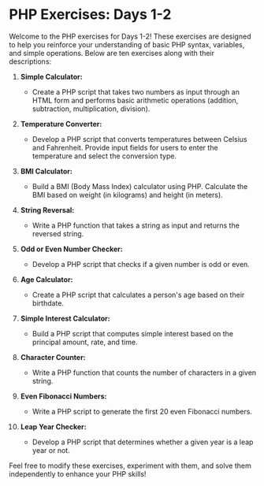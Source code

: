 # PHP Exercises: Days 1-2

Welcome to the PHP exercises for Days 1-2! These exercises are designed to help you reinforce your understanding of basic PHP syntax, variables, and simple operations. Below are ten exercises along with their descriptions:

1. **Simple Calculator:**
   - Create a PHP script that takes two numbers as input through an HTML form and performs basic arithmetic operations (addition, subtraction, multiplication, division).

2. **Temperature Converter:**
   - Develop a PHP script that converts temperatures between Celsius and Fahrenheit. Provide input fields for users to enter the temperature and select the conversion type.

3. **BMI Calculator:**
   - Build a BMI (Body Mass Index) calculator using PHP. Calculate the BMI based on weight (in kilograms) and height (in meters).

4. **String Reversal:**
   - Write a PHP function that takes a string as input and returns the reversed string.

5. **Odd or Even Number Checker:**
   - Develop a PHP script that checks if a given number is odd or even.

6. **Age Calculator:**
   - Create a PHP script that calculates a person's age based on their birthdate.

7. **Simple Interest Calculator:**
   - Build a PHP script that computes simple interest based on the principal amount, rate, and time.

8. **Character Counter:**
   - Write a PHP function that counts the number of characters in a given string.

9. **Even Fibonacci Numbers:**
   - Write a PHP script to generate the first 20 even Fibonacci numbers.

10. **Leap Year Checker:**
    - Develop a PHP script that determines whether a given year is a leap year or not.

Feel free to modify these exercises, experiment with them, and solve them independently to enhance your PHP skills!
